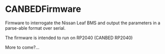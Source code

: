 # CANBEDFirmware
Firmware to interrogate the Nissan Leaf BMS and output the parameters in a parse-able format over serial.

The firmware is intended to run on RP2040 (CANBED RP2040)

More to come?...
